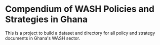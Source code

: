 # Compendium of WASH Policies and Strategies in Ghana

This is a project to build a dataset and directory for all policy and strategy documents in Ghana's WASH sector.
